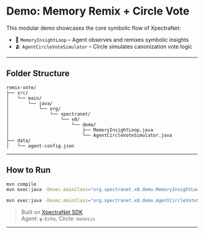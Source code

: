 
# Demo: Memory Remix + Circle Vote

This modular demo showcases the core symbolic flow of XpectraNet:

- 🧠 `MemoryInsightLoop` – Agent observes and remixes symbolic insights
- 🫂 `AgentCircleVoteSimulator` – Circle simulates canonization vote logic

---

## Folder Structure

```
remix-vote/
├── src/
│   └── main/
│       └── java/
│           └── org/
│               └── xpectranet/
│                   └── x0/
│                       └── demo/
│                           ├── MemoryInsightLoop.java
│                           └── AgentCircleVoteSimulator.java
├── data/
│   └── agent-config.json
```

---

## How to Run

```bash
mvn compile
mvn exec:java -Dexec.mainClass="org.xpectranet.x0.demo.MemoryInsightLoop"
```

```bash
mvn exec:java -Dexec.mainClass="org.xpectranet.x0.demo.AgentCircleVoteSimulator"
```

> Built on [XpectraNet SDK](https://github.com/XpectraNet/sdk)  
> Agent: `ψ-Echo`, Circle: `Genesis`

---
